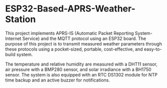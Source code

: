 # ESP32-Based-APRS-Weather-Station
This project implements APRS-IS (Automatic Packet Reporting System-Internet Service) and the MQTT protocol using an ESP32 board. The purpose of this project is to transmit measured weather parameters through these protocols using a pocket-sized, portable, cost-effective, and easy-to-build system.

The temperature and relative humidity are measured with a DHT11 sensor, air pressure with a BMP280 sensor, and solar irradiance with a BH1750 sensor. The system is also equipped with an RTC DS1302 module for NTP time backup and an active buzzer for notifications.
